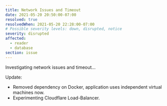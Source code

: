 ```yaml
---
title: Network Issues and Timeout
date: 2021-05-20 20:50:00-07:00
resolved: true
resolvedWhen: 2021-05-20 22:28:00-07:00
# Possible severity levels: down, disrupted, notice
severity: disrupted
affected:
  - reader
  - database
section: issue
---
```


Investigating network issues and timeout...

Update:

- Removed dependency on Docker, application uses independent virtual machines now.
- Experimenting Cloudflare Load-Balancer.
